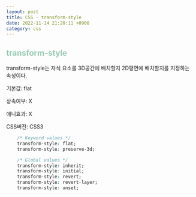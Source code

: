 ```yaml
---
layout: post
title: CSS - transform-style
date: 2022-11-14 21:20:11 +0900
category: css
---
```


## <span style="color:#97cab3;font-weight:bold">transform-style </span>
transform-style는 자식 요소를 3D공간에 배치할지 2D평면에 배치할지를 지정하는 속성이다.

기본값: flat

상속여부: X

애니효과: X

CSS버전: CSS3
```css
    /* Keyword values */
    transform-style: flat;
    transform-style: preserve-3d;

    /* Global values */
    transform-style: inherit;
    transform-style: initial;
    transform-style: revert;
    transform-style: revert-layer;
    transform-style: unset;
```